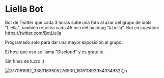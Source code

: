 # Liella Bot

Bot de Twitter que cada 3 horas sube una foto al azar del grupo de idols "Liella", también retuitea cada 45 min del hashtag "#Liella".
Bot en cuestión: https://twitter.com/BotLiella

Programado solo para dar una mayor exposición al grupo.

El host que uso se llama "Discloud" y es gratuito.

Sin fines de lucro :)

![317081982_3383163605276500_1816118939543349327_n](https://user-images.githubusercontent.com/106907367/212612265-88ddfdcd-39ab-4785-9954-69b658754933.jpg)

